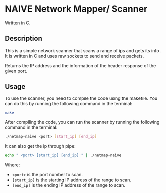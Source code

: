 

# NAIVE Network Mapper/ Scanner

Written in C.


## Description

This is a simple network scanner that scans a range of ips and gets its info . It is written in C and uses raw sockets to send and receive packets.

Returns the IP address and the information of the header response of the given port.

## Usage

To use the scanner, you need to compile the code using the makefile. You can do this by running the following command in the terminal:

```bash
make
```

After compiling the code, you can run the scanner by running the following command in the terminal:

```bash
./netmap-naive <port> [start_ip] [end_ip]
```
It can also get the ip through pipe:

```bash
echo " <port> [start_ip] [end_ip] " | ./netmap-naive
```


Where:

- `<port>` is the port number to scan.
- `[start_ip]` is the starting IP address of the range to scan.
- `[end_ip]` is the ending IP address of the range to scan.

